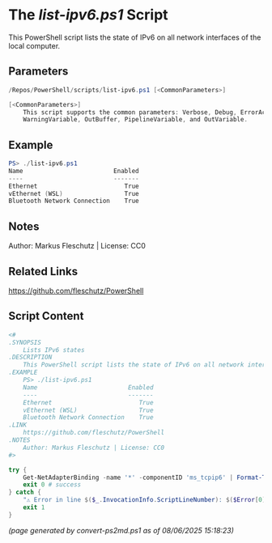 The *list-ipv6.ps1* Script
===========================

This PowerShell script lists the state of IPv6 on all network interfaces of the local computer.

Parameters
----------
```powershell
/Repos/PowerShell/scripts/list-ipv6.ps1 [<CommonParameters>]

[<CommonParameters>]
    This script supports the common parameters: Verbose, Debug, ErrorAction, ErrorVariable, WarningAction, 
    WarningVariable, OutBuffer, PipelineVariable, and OutVariable.
```

Example
-------
```powershell
PS> ./list-ipv6.ps1
Name                         Enabled
----                         -------
Ethernet                        True
vEthernet (WSL)                 True
Bluetooth Network Connection    True

```

Notes
-----
Author: Markus Fleschutz | License: CC0

Related Links
-------------
https://github.com/fleschutz/PowerShell

Script Content
--------------
```powershell
<#
.SYNOPSIS
	Lists IPv6 states
.DESCRIPTION
	This PowerShell script lists the state of IPv6 on all network interfaces of the local computer.
.EXAMPLE
	PS> ./list-ipv6.ps1
	Name                         Enabled
	----                         -------
	Ethernet                        True
	vEthernet (WSL)                 True
	Bluetooth Network Connection    True
.LINK
	https://github.com/fleschutz/PowerShell
.NOTES
	Author: Markus Fleschutz | License: CC0
#>

try {
	Get-NetAdapterBinding -name '*' -componentID 'ms_tcpip6' | Format-Table -autoSize -property Name,Enabled 
	exit 0 # success
} catch {
	"⚠️ Error in line $($_.InvocationInfo.ScriptLineNumber): $($Error[0])"
	exit 1
}
```

*(page generated by convert-ps2md.ps1 as of 08/06/2025 15:18:23)*

